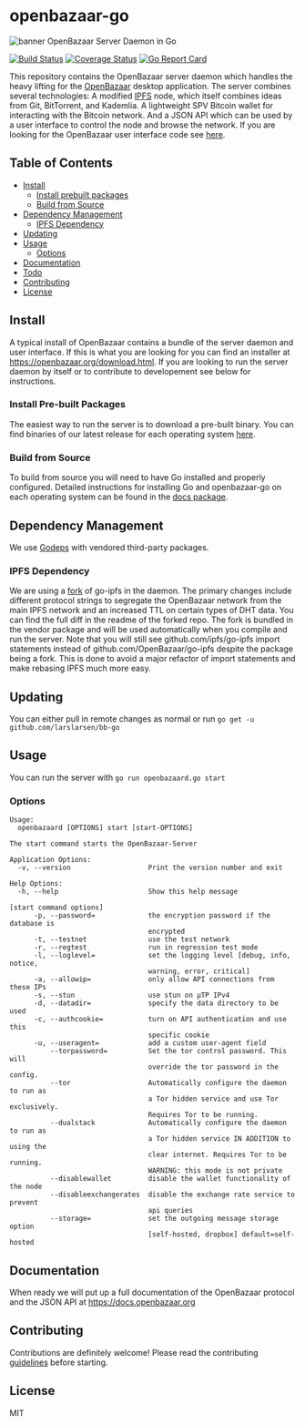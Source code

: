 # openbazaar-go
![banner](https://i.imgur.com/iOnXDXK.png)
OpenBazaar Server Daemon in Go

[![Build Status](https://travis-ci.org/larslarsen/bb-go.svg?branch=master)](https://travis-ci.org/larslarsen/bb-go)
[![Coverage Status](https://coveralls.io/repos/github/larslarsen/bb-go/badge.svg?branch=master)](https://coveralls.io/github/larslarsen/bb-go?branch=master)
[![Go Report Card](https://goreportcard.com/badge/github.com/larslarsen/bb-go)](https://goreportcard.com/report/github.com/larslarsen/bb-go)

This repository contains the OpenBazaar server daemon which handles the heavy lifting for the [OpenBazaar](https://openbazaar.org/) desktop application. The server combines several technologies: A modified [IPFS](https://ipfs.io) node, which itself combines ideas from Git, BitTorrent, and Kademlia. A lightweight SPV Bitcoin wallet for interacting with the Bitcoin network. And a JSON API which can be used by a user interface to control the node and browse the network. If you are looking for the OpenBazaar user interface code see [here](https://github.com/OpenBazaar/openbazaar-desktop).

## Table of Contents

- [Install](#install)
  - [Install prebuilt packages](#install-prebuilt-packages)
  - [Build from Source](#build-from-source)
- [Dependency Management](#dependency-management)
  - [IPFS Dependency](#ipfs-dependency)
- [Updating](#updating)
- [Usage](#usage)
  - [Options](#options)
- [Documentation](#documentation)
- [Todo](#todo)
- [Contributing](#contributing)
- [License](#license)

## Install

A typical install of OpenBazaar contains a bundle of the server daemon and user interface. If this is what you are looking for you can find an installer at https://openbazaar.org/download.html. If you are looking to run the server daemon by itself or to contribute to developement see below for instructions.

### Install Pre-built Packages

The easiest way to run the server is to download a pre-built binary. You can find binaries of our latest release for each operating system [here](https://github.com/larslarsen/bb-go/releases/).

### Build from Source

To build from source you will need to have Go installed and properly configured. Detailed instructions for installing Go and openbazaar-go on each operating system can be found in the [docs package](https://github.com/larslarsen/bb-go/tree/master/docs).

## Dependency Management

We use [Godeps](https://github.com/tools/godep) with vendored third-party packages.

### IPFS Dependency

We are using a [fork](https://github.com/OpenBazaar/go-ipfs) of go-ipfs in the daemon. The primary changes include different protocol strings to segregate the OpenBazaar network from the main IPFS network and an increased TTL on certain types of DHT data. You can find the full diff in the readme of the forked repo. The fork is bundled in the vendor package and will be used automatically when you compile and run the server. Note that you will still see github.com/ipfs/go-ipfs import statements instead of github.com/OpenBazaar/go-ipfs despite the package being a fork. This is done to avoid a major refactor of import statements and make rebasing IPFS much more easy.

## Updating

You can either pull in remote changes as normal or run `go get -u github.com/larslarsen/bb-go`

## Usage

You can run the server with `go run openbazaard.go start`

### Options
```
Usage:
  openbazaard [OPTIONS] start [start-OPTIONS]

The start command starts the OpenBazaar-Server

Application Options:
  -v, --version                   Print the version number and exit

Help Options:
  -h, --help                      Show this help message

[start command options]
      -p, --password=             the encryption password if the database is
                                  encrypted
      -t, --testnet               use the test network
      -r, --regtest               run in regression test mode
      -l, --loglevel=             set the logging level [debug, info, notice,
                                  warning, error, critical]
      -a, --allowip=              only allow API connections from these IPs
      -s, --stun                  use stun on µTP IPv4
      -d, --datadir=              specify the data directory to be used
      -c, --authcookie=           turn on API authentication and use this
                                  specific cookie
      -u, --useragent=            add a custom user-agent field
          --torpassword=          Set the tor control password. This will
                                  override the tor password in the config.
          --tor                   Automatically configure the daemon to run as
                                  a Tor hidden service and use Tor exclusively.
                                  Requires Tor to be running.
          --dualstack             Automatically configure the daemon to run as
                                  a Tor hidden service IN ADDITION to using the
                                  clear internet. Requires Tor to be running.
                                  WARNING: this mode is not private
          --disablewallet         disable the wallet functionality of the node
          --disableexchangerates  disable the exchange rate service to prevent
                                  api queries
          --storage=              set the outgoing message storage option
                                  [self-hosted, dropbox] default=self-hosted
```

## Documentation

When ready we will put up a full documentation of the OpenBazaar protocol and the JSON API at https://docs.openbazaar.org

## Contributing

Contributions are definitely welcome! Please read the contributing [guidelines](https://github.com/larslarsen/bb-go/blob/master/CONTRIBUTE.md) before starting.

## License

MIT

